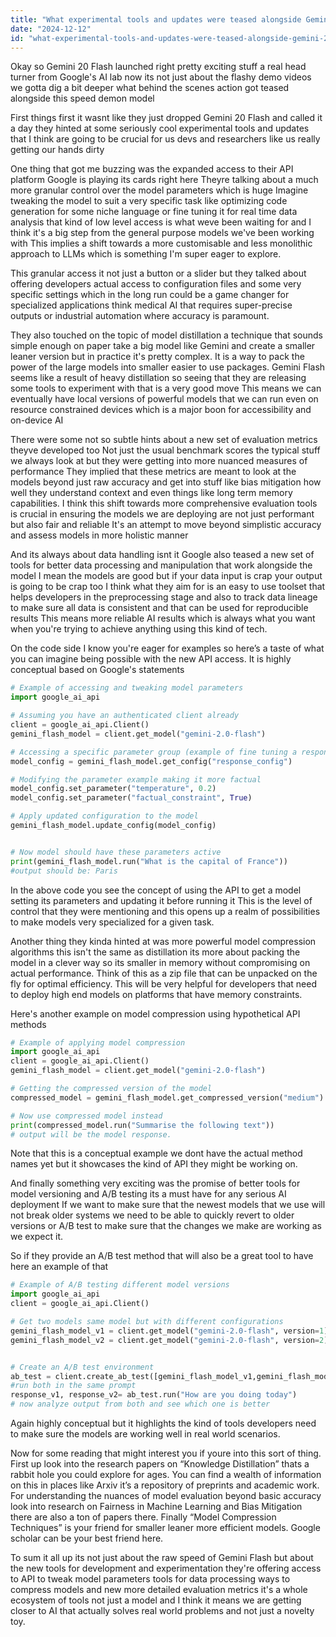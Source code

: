 ```yaml
---
title: "What experimental tools and updates were teased alongside Gemini 2.0 Flash's launch?"
date: "2024-12-12"
id: "what-experimental-tools-and-updates-were-teased-alongside-gemini-20-flashs-launch"
---
```


Okay so Gemini 20 Flash launched right pretty exciting stuff a real head turner from Google's AI lab now its not just about the flashy demo videos we gotta dig a bit deeper what behind the scenes action got teased alongside this speed demon model

First things first it wasnt like they just dropped Gemini 20 Flash and called it a day they hinted at some seriously cool experimental tools and updates that I think are going to be crucial for us devs and researchers like us really getting our hands dirty

One thing that got me buzzing was the expanded access to their API platform Google is playing its cards right here Theyre talking about a much more granular control over the model parameters which is huge Imagine tweaking the model to suit a very specific task like optimizing code generation for some niche language or fine tuning it for real time data analysis that kind of low level access is what weve been waiting for and I think it's a big step from the general purpose models we've been working with This implies a shift towards a more customisable and less monolithic approach to LLMs which is something I'm super eager to explore.

This granular access it not just a button or a slider but they talked about offering developers actual access to configuration files and some very specific settings which in the long run could be a game changer for specialized applications think medical AI that requires super-precise outputs or industrial automation where accuracy is paramount.

They also touched on the topic of model distillation a technique that sounds simple enough on paper take a big model like Gemini and create a smaller leaner version but in practice it's pretty complex. It is a way to pack the power of the large models into smaller easier to use packages. Gemini Flash seems like a result of heavy distillation so seeing that they are releasing some tools to experiment with that is a very good move This means we can eventually have local versions of powerful models that we can run even on resource constrained devices which is a major boon for accessibility and on-device AI

There were some not so subtle hints about a new set of evaluation metrics theyve developed too Not just the usual benchmark scores the typical stuff we always look at but they were getting into more nuanced measures of performance They implied that these metrics are meant to look at the models beyond just raw accuracy and get into stuff like bias mitigation how well they understand context and even things like long term memory capabilities. I think this shift towards more comprehensive evaluation tools is crucial in ensuring the models we are deploying are not just performant but also fair and reliable It's an attempt to move beyond simplistic accuracy and assess models in more holistic manner

And its always about data handling isnt it Google also teased a new set of tools for better data processing and manipulation that work alongside the model I mean the models are good but if your data input is crap your output is going to be crap too I think what they aim for is an easy to use toolset that helps developers in the preprocessing stage and also to track data lineage to make sure all data is consistent and that can be used for reproducible results This means more reliable AI results which is always what you want when you're trying to achieve anything using this kind of tech.

On the code side I know you're eager for examples so here’s a taste of what you can imagine being possible with the new API access. It is highly conceptual based on Google's statements

```python
# Example of accessing and tweaking model parameters
import google_ai_api

# Assuming you have an authenticated client already
client = google_ai_api.Client()
gemini_flash_model = client.get_model("gemini-2.0-flash")

# Accessing a specific parameter group (example of fine tuning a response)
model_config = gemini_flash_model.get_config("response_config")

# Modifying the parameter example making it more factual
model_config.set_parameter("temperature", 0.2)
model_config.set_parameter("factual_constraint", True)

# Apply updated configuration to the model
gemini_flash_model.update_config(model_config)


# Now model should have these parameters active
print(gemini_flash_model.run("What is the capital of France"))
#output should be: Paris

```

In the above code you see the concept of using the API to get a model setting its parameters and updating it before running it This is the level of control that they were mentioning and this opens up a realm of possibilities to make models very specialized for a given task.

Another thing they kinda hinted at was more powerful model compression algorithms this isn't the same as distillation its more about packing the model in a clever way so its smaller in memory without compromising on actual performance. Think of this as a zip file that can be unpacked on the fly for optimal efficiency. This will be very helpful for developers that need to deploy high end models on platforms that have memory constraints.

Here's another example on model compression using hypothetical API methods

```python
# Example of applying model compression
import google_ai_api
client = google_ai_api.Client()
gemini_flash_model = client.get_model("gemini-2.0-flash")

# Getting the compressed version of the model
compressed_model = gemini_flash_model.get_compressed_version("medium")

# Now use compressed model instead
print(compressed_model.run("Summarise the following text"))
# output will be the model response.

```
Note that this is a conceptual example we dont have the actual method names yet but it showcases the kind of API they might be working on.

And finally something very exciting was the promise of better tools for model versioning and A/B testing its a must have for any serious AI deployment If we want to make sure that the newest models that we use will not break older systems we need to be able to quickly revert to older versions or A/B test to make sure that the changes we make are working as we expect it.

So if they provide an A/B test method that will also be a great tool to have here an example of that

```python
# Example of A/B testing different model versions
import google_ai_api
client = google_ai_api.Client()

# Get two models same model but with different configurations
gemini_flash_model_v1 = client.get_model("gemini-2.0-flash", version=1)
gemini_flash_model_v2 = client.get_model("gemini-2.0-flash", version=2)


# Create an A/B test environment
ab_test = client.create_ab_test([gemini_flash_model_v1,gemini_flash_model_v2])
#run both in the same prompt
response_v1, response_v2= ab_test.run("How are you doing today")
# now analyze output from both and see which one is better

```
Again highly conceptual but it highlights the kind of tools developers need to make sure the models are working well in real world scenarios.

Now for some reading that might interest you if youre into this sort of thing. First up look into the research papers on “Knowledge Distillation” thats a rabbit hole you could explore for ages. You can find a wealth of information on this in places like Arxiv it’s a repository of preprints and academic work. For understanding the nuances of model evaluation beyond basic accuracy look into research on Fairness in Machine Learning and Bias Mitigation there are also a ton of papers there. Finally “Model Compression Techniques” is your friend for smaller leaner more efficient models. Google scholar can be your best friend here.

To sum it all up its not just about the raw speed of Gemini Flash but about the new tools for development and experimentation they're offering access to API to tweak model parameters tools for data processing ways to compress models and new more detailed evaluation metrics it's a whole ecosystem of tools not just a model and I think it means we are getting closer to AI that actually solves real world problems and not just a novelty toy.
